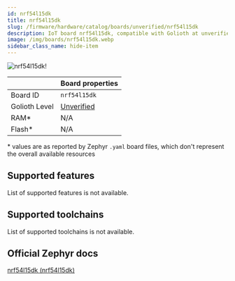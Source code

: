 ```yaml
---
id: nrf54l15dk
title: nrf54l15dk
slug: /firmware/hardware/catalog/boards/unverified/nrf54l15dk
description: IoT board nrf54l15dk, compatible with Golioth at unverified level.
image: /img/boards/nrf54l15dk.webp
sidebar_class_name: hide-item
---
```


[//]: # (This is an auto-generated file, do not edit! Changes to it will be lost upon re-generation)

![nrf54l15dk!](/img/boards/nrf54l15dk.webp "nrf54l15dk")

|                | Board properties     |
| -------------  | -------------------- |
| Board ID       | `nrf54l15dk` |
| Golioth Level  | [Unverified](/firmware/hardware#unverified-boards) |
| RAM*           | N/A |
| Flash*         | N/A |

\* values are as reported by Zephyr `.yaml` board files, which don't represent the overall available resources



## Supported features

List of supported features is not available.

## Supported toolchains

List of supported toolchains is not available.

## Official Zephyr docs

[nrf54l15dk (nrf54l15dk)](https://docs.zephyrproject.org/latest/boards/nordic/nrf54l15dk/doc/index.html)

